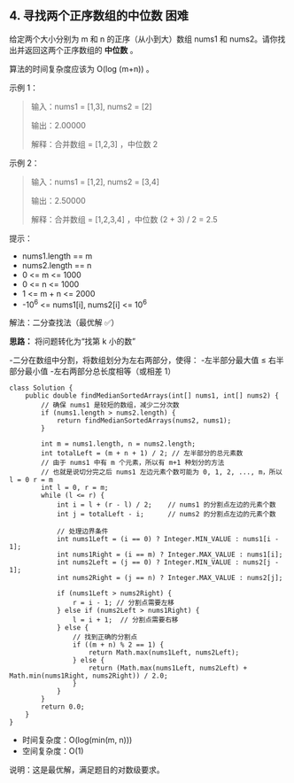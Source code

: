 
## 4. 寻找两个正序数组的中位数 困难

给定两个大小分别为 m 和 n 的正序（从小到大）数组 nums1 和 nums2。请你找出并返回这两个正序数组的 **中位数** 。

算法的时间复杂度应该为 O(log (m+n)) 。

示例 1：

> 输入：nums1 = [1,3], nums2 = [2]
> 
> 输出：2.00000
> 
> 解释：合并数组 = [1,2,3] ，中位数 2

示例 2：

> 输入：nums1 = [1,2], nums2 = [3,4]
> 
> 输出：2.50000
> 
> 解释：合并数组 = [1,2,3,4] ，中位数 (2 + 3) / 2 = 2.5

提示：

- nums1.length == m
- nums2.length == n
- 0 <= m <= 1000
- 0 <= n <= 1000
- 1 <= m + n <= 2000
- -10<sup>6</sup> <= nums1[i], nums2[i] <= 10<sup>6</sup>

解法：二分查找法（最优解 ✅）

**思路：** 将问题转化为“找第 k 小的数”

-二分在数组中分割，将数组划分为左右两部分，使得：
    -左半部分最大值 ≤ 右半部分最小值
	-左右两部分总长度相等（或相差 1）
		
```
class Solution {
    public double findMedianSortedArrays(int[] nums1, int[] nums2) {
        // 确保 nums1 是较短的数组，减少二分次数
        if (nums1.length > nums2.length) {
            return findMedianSortedArrays(nums2, nums1);
        }       

        int m = nums1.length, n = nums2.length;
        int totalLeft = (m + n + 1) / 2; // 左半部分的总元素数
        // 由于 nums1 中有 m 个元素，所以有 m+1 种划分的方法
        // 也就是说切分完之后 nums1 左边元素个数可能为 0, 1, 2, ..., m，所以 l = 0 r = m
        int l = 0, r = m;
        while (l <= r) {
            int i = l + (r - l) / 2;    // nums1 的分割点左边的元素个数
            int j = totalLeft - i;      // nums2 的分割点左边的元素个数

            // 处理边界条件
            int nums1Left = (i == 0) ? Integer.MIN_VALUE : nums1[i - 1];
            int nums1Right = (i == m) ? Integer.MAX_VALUE : nums1[i];
            int nums2Left = (j == 0) ? Integer.MIN_VALUE : nums2[j - 1];
            int nums2Right = (j == n) ? Integer.MAX_VALUE : nums2[j];

            if (nums1Left > nums2Right) {
                r = i - 1; // 分割点需要左移
            } else if (nums2Left > nums1Right) {
                l = i + 1;  // 分割点需要右移
            } else {
                // 找到正确的分割点
                if ((m + n) % 2 == 1) {
                    return Math.max(nums1Left, nums2Left);
                } else {
                    return (Math.max(nums1Left, nums2Left) + Math.min(nums1Right, nums2Right)) / 2.0;
                }
            }
        }
        return 0.0;
    }
}
```

- 时间复杂度：O(log(min(m, n)))
- 空间复杂度：O(1)

说明：这是最优解，满足题目的对数级要求。